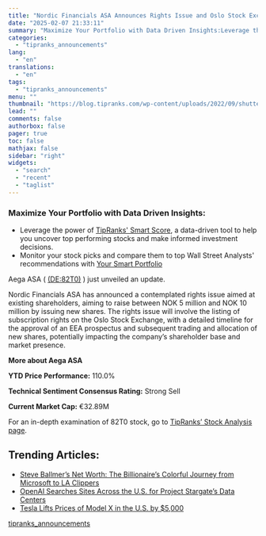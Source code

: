 ```yaml
---
title: "Nordic Financials ASA Announces Rights Issue and Oslo Stock Exchange Listing"
date: "2025-02-07 21:33:11"
summary: "Maximize Your Portfolio with Data Driven Insights:Leverage the power of TipRanks' Smart Score, a data-driven tool to help you uncover top performing stocks and make informed investment decisions. Monitor your stock picks and compare them to top Wall Street Analysts' recommendations with Your Smart PortfolioAega ASA ( (DE:82T0) ) just..."
categories:
  - "tipranks_announcements"
lang:
  - "en"
translations:
  - "en"
tags:
  - "tipranks_announcements"
menu: ""
thumbnail: "https://blog.tipranks.com/wp-content/uploads/2022/09/shutterstock_1926207821-750x406.jpg"
lead: ""
comments: false
authorbox: false
pager: true
toc: false
mathjax: false
sidebar: "right"
widgets:
  - "search"
  - "recent"
  - "taglist"
---
```


### Maximize Your Portfolio with Data Driven Insights:

* Leverage the power of [TipRanks' Smart Score](https://www.tipranks.com/screener/top-smart-score-stocks), a data-driven tool to help you uncover top performing stocks and make informed investment decisions.
* Monitor your stock picks and compare them to top Wall Street Analysts' recommendations with  [Your Smart Portfolio](https://www.tipranks.com/smart-portfolio/holdings)

Aega ASA ( [(DE:82T0)](https://www.tipranks.com/stocks/de:82t0) ) just unveiled an update.

Nordic Financials ASA has announced a contemplated rights issue aimed at existing shareholders, aiming to raise between NOK 5 million and NOK 10 million by issuing new shares. The rights issue will involve the listing of subscription rights on the Oslo Stock Exchange, with a detailed timeline for the approval of an EEA prospectus and subsequent trading and allocation of new shares, potentially impacting the company’s shareholder base and market presence.

**More about Aega ASA**

**YTD Price Performance:** 110.0%

**Technical Sentiment Consensus Rating:** Strong Sell

**Current Market Cap:** €32.89M

For an in-depth examination of 82T0 stock, go to [TipRanks’ Stock Analysis page](https://www.tipranks.com/stocks/de:82t0/stock-analysis).

Trending Articles:
------------------

* [Steve Ballmer’s Net Worth: The Billionaire’s Colorful Journey from Microsoft to LA Clippers](https://www.tipranks.com/news/steve-ballmers-net-worth-the-billionaires-colorful-journey-from-microsoft-to-la-clippers)
* [OpenAI Searches Sites Across the U.S. for Project Stargate’s Data Centers](https://www.tipranks.com/news/openai-searches-sites-across-the-u-s-for-project-stargates-data-centers)
* [Tesla Lifts Prices of Model X in the U.S. by $5,000](https://www.tipranks.com/news/tesla-lifts-prices-of-model-x-in-the-u-s-by-5000)

[tipranks_announcements](https://www.tipranks.com/news/company-announcements/nordic-financials-asa-announces-rights-issue-and-oslo-stock-exchange-listing)
